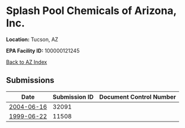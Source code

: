 # Splash Pool Chemicals of Arizona, Inc.

**Location:** Tucson, AZ

**EPA Facility ID:** 100000121245

[Back to AZ Index](../../index.md)

## Submissions

| Date | Submission ID | Document Control Number |
|------|--------------|-------------------------|
| [2004-06-16](submissions/32091.md) | 32091 |  |
| [1999-06-22](submissions/11508.md) | 11508 |  |
